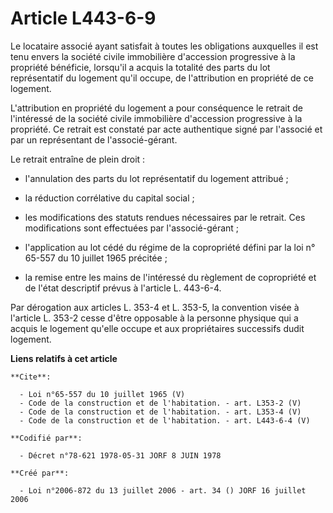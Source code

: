 # Article L443-6-9

Le locataire associé ayant satisfait à toutes les obligations auxquelles il est tenu envers la société civile immobilière
d'accession progressive à la propriété bénéficie, lorsqu'il a acquis la totalité des parts du lot représentatif du logement
qu'il occupe, de l'attribution en propriété de ce logement. 

L'attribution en propriété du logement a pour conséquence le retrait de l'intéressé de la société civile immobilière
d'accession progressive à la propriété. Ce retrait est constaté par acte authentique signé par l'associé et par un
représentant de l'associé-gérant. 

Le retrait entraîne de plein droit :

- l'annulation des parts du lot représentatif du logement attribué ;

- la réduction corrélative du capital social ;

- les modifications des statuts rendues nécessaires par le retrait. Ces modifications sont effectuées par l'associé-gérant ;

- l'application au lot cédé du régime de la copropriété défini par la loi n° 65-557 du 10 juillet 1965 précitée ;

- la remise entre les mains de l'intéressé du règlement de copropriété et de l'état descriptif prévus à l'article L.
443-6-4. 

Par dérogation aux articles L. 353-4 et L. 353-5, la convention visée à l'article L. 353-2 cesse d'être opposable à la
personne physique qui a acquis le logement qu'elle occupe et aux propriétaires successifs dudit logement.

**Liens relatifs à cet article**

	**Cite**:

	  - Loi n°65-557 du 10 juillet 1965 (V)
	  - Code de la construction et de l'habitation. - art. L353-2 (V)
	  - Code de la construction et de l'habitation. - art. L353-4 (V)
	  - Code de la construction et de l'habitation. - art. L443-6-4 (V)

	**Codifié par**:

	  - Décret n°78-621 1978-05-31 JORF 8 JUIN 1978

	**Créé par**:

	  - Loi n°2006-872 du 13 juillet 2006 - art. 34 () JORF 16 juillet 2006
